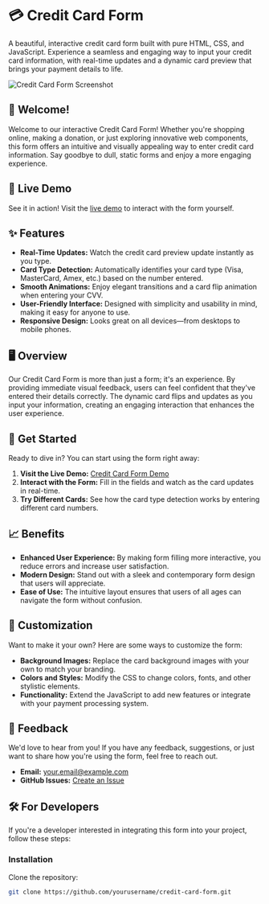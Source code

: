 # 💳 Credit Card Form

A beautiful, interactive credit card form built with pure HTML, CSS, and JavaScript. Experience a seamless and engaging way to input your credit card information, with real-time updates and a dynamic card preview that brings your payment details to life.

![Credit Card Form Screenshot](https://user-images.githubusercontent.com/yourusername/screenshot.png)

## 🌟 Welcome!

Welcome to our interactive Credit Card Form! Whether you're shopping online, making a donation, or just exploring innovative web components, this form offers an intuitive and visually appealing way to enter credit card information. Say goodbye to dull, static forms and enjoy a more engaging experience.

## 🎥 Live Demo

See it in action! Visit the [live demo](https://yourusername.github.io/credit-card-form) to interact with the form yourself.

## ✨ Features

- **Real-Time Updates:** Watch the credit card preview update instantly as you type.
- **Card Type Detection:** Automatically identifies your card type (Visa, MasterCard, Amex, etc.) based on the number entered.
- **Smooth Animations:** Enjoy elegant transitions and a card flip animation when entering your CVV.
- **User-Friendly Interface:** Designed with simplicity and usability in mind, making it easy for anyone to use.
- **Responsive Design:** Looks great on all devices—from desktops to mobile phones.

## 🖥️ Overview

Our Credit Card Form is more than just a form; it's an experience. By providing immediate visual feedback, users can feel confident that they've entered their details correctly. The dynamic card flips and updates as you input your information, creating an engaging interaction that enhances the user experience.

## 🚀 Get Started

Ready to dive in? You can start using the form right away:

1. **Visit the Live Demo:** [Credit Card Form Demo](https://yourusername.github.io/credit-card-form)
2. **Interact with the Form:** Fill in the fields and watch as the card updates in real-time.
3. **Try Different Cards:** See how the card type detection works by entering different card numbers.

## 📈 Benefits

- **Enhanced User Experience:** By making form filling more interactive, you reduce errors and increase user satisfaction.
- **Modern Design:** Stand out with a sleek and contemporary form design that users will appreciate.
- **Ease of Use:** The intuitive layout ensures that users of all ages can navigate the form without confusion.

## 🎨 Customization

Want to make it your own? Here are some ways to customize the form:

- **Background Images:** Replace the card background images with your own to match your branding.
- **Colors and Styles:** Modify the CSS to change colors, fonts, and other stylistic elements.
- **Functionality:** Extend the JavaScript to add new features or integrate with your payment processing system.

## 💬 Feedback

We'd love to hear from you! If you have any feedback, suggestions, or just want to share how you're using the form, feel free to reach out.

- **Email:** [your.email@example.com](mailto:your.email@example.com)
- **GitHub Issues:** [Create an Issue](https://github.com/yourusername/credit-card-form/issues)

## 🛠️ For Developers

If you're a developer interested in integrating this form into your project, follow these steps:

### Installation

Clone the repository:

```bash
git clone https://github.com/yourusername/credit-card-form.git
